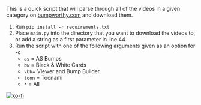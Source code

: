 This is a quick script that will parse through all of the videos in a given category on [bumpworthy.com](bumpworthy.com) and download them.

1. Run `pip install -r requirements.txt`
1. Place `main.py` into the directory that you want to download the videos to, or add a string as a first parameter in line 44.
1. Run the script with one of the following arguments given as an option for -c
   * `as` = AS Bumps
   * `bw` = Black & White Cards
   * `vbb`= Viewer and Bump Builder
   * `toon` = Toonami
   * `*` = All

[![ko-fi](https://ko-fi.com/img/githubbutton_sm.svg)](https://ko-fi.com/coharness)
